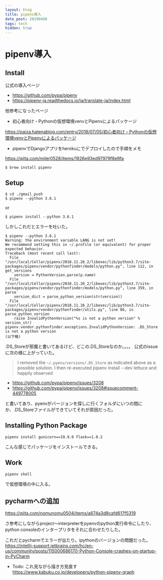 ```yaml
---
layout: blog
title: pipenv導入
date_post: 20190408
tags: tech
hidden: true
---
```


# pipenv導入

## Install

公式の導入ページ
* https://github.com/pypa/pipenv
* https://pipenv-ja.readthedocs.io/ja/translate-ja/index.html

他参考になったページ

* 初心者向け・Pythonの仮想環境venvとPipenvによるパッケージ

https://paiza.hatenablog.com/entry/2018/07/05/初心者向け・Pythonの仮想環境venvとPipenvによるパッケージ

* pipenvでDjangoアプリをherokuにでデプロイしたので手順をメモ

https://qiita.com/miler0528/items/1926e93ed97979f8e9fa


```
$ brew install pipenv
```

## Setup
```
$ cd ./gmail_push
$ pipenv --python 3.6.1 
```
or 
```
$ pipenv install --python 3.6.1
```
しかしこれだとエラーを吐いた。
```console
$ pipenv --python 3.6.1
Warning: the environment variable LANG is not set!
We recommend setting this in ~/.profile (or equivalent) for proper expected behavior.
Traceback (most recent call last):
  File "/usr/local/Cellar/pipenv/2018.11.26_2/libexec/lib/python3.7/site-packages/pipenv/vendor/pythonfinder/models/python.py", line 112, in get_versions
    version = PythonVersion.parse(p.name)
  File "/usr/local/Cellar/pipenv/2018.11.26_2/libexec/lib/python3.7/site-packages/pipenv/vendor/pythonfinder/models/python.py", line 359, in parse
    version_dict = parse_python_version(str(version))
  File "/usr/local/Cellar/pipenv/2018.11.26_2/libexec/lib/python3.7/site-packages/pipenv/vendor/pythonfinder/utils.py", line 86, in parse_python_version
    raise InvalidPythonVersion("%s is not a python version" % version_str)
pipenv.vendor.pythonfinder.exceptions.InvalidPythonVersion: .DS_Store is not a python version
(以下略)
```
.DS_Storeが邪魔と書いてあるけど、どこの.DS_Storeなのか。。。。
公式のissueに次の様に上がっていた。

> I removed the `~/.pyenv/versions/.DS_Store` as indicated above as a possible solution.
I then re-executed pipenv install --dev lettuce and happily observed
* https://github.com/pypa/pipenv/issues/3208
* https://github.com/pypa/pipenv/issues/3208#issuecomment-449778005

と書いてあり、pyenvがバージョンを探しに行くフォルダにいつの間にか、.DS_Storeファイルができていてそれが原因だった。


## Installing Python Package
```
pipenv install gunicorn==19.9.0 flask==1.0.2
```
こんな感じでパッケージをインストールできる。

## Work
```
pipenv shell
```
で仮想環境の中に入る。

## pycharmへの追加
https://qiita.com/nomunomu0504/items/a674a3d8cafd617f5319

さ参考にしながらproject〜interpreterをpyenvのpython実行命令にしたり、python consoleのインタープリタをそれに合わせたりした。


これだとpycharmでエラーが出たり。ipythonのバージョンの問題だった。
https://intellij-support.jetbrains.com/hc/en-us/community/posts/115000686170-Python-Console-crashes-on-startup-in-PyCharm



* Todo: これ見ながら描き方見直す
https://www.kabuku.co.jp/developers/python-pipenv-graph
